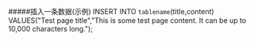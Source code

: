 #####插入一条数据(示例)
INSERT INTO `tablename`(title,content) VALUES("Test page title","This is some test page content. It can be up to 10,000 characters long.");

